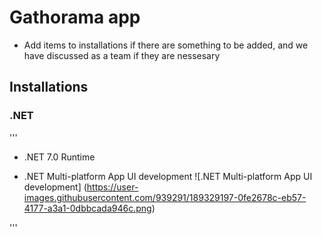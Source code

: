 # Gathorama app
- Add items to installations if there are something to be added, and we have discussed as a team if they are nessesary

## Installations

### .NET
'''
* .NET 7.0 Runtime 
 
* .NET Multi-platform App UI development ![.NET Multi-platform App UI development] (https://user-images.githubusercontent.com/939291/189329197-0fe2678c-eb57-4177-a3a1-0dbbcada946c.png)

'''